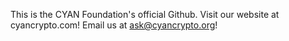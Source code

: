 This is the CYAN Foundation's official Github.
Visit our website at cyancrypto.com!
Email us at ask@cyancrypto.org!
